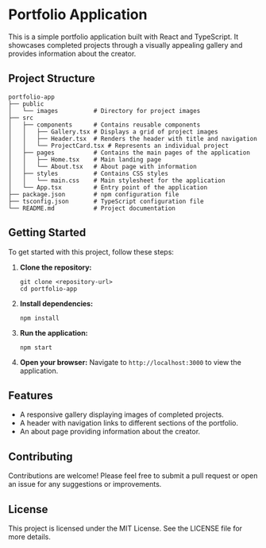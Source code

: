 # Portfolio Application

This is a simple portfolio application built with React and TypeScript. It showcases completed projects through a visually appealing gallery and provides information about the creator.

## Project Structure

```
portfolio-app
├── public
│   └── images          # Directory for project images
├── src
│   ├── components      # Contains reusable components
│   │   ├── Gallery.tsx # Displays a grid of project images
│   │   ├── Header.tsx  # Renders the header with title and navigation
│   │   └── ProjectCard.tsx # Represents an individual project
│   ├── pages           # Contains the main pages of the application
│   │   ├── Home.tsx    # Main landing page
│   │   └── About.tsx   # About page with information
│   ├── styles          # Contains CSS styles
│   │   └── main.css    # Main stylesheet for the application
│   └── App.tsx         # Entry point of the application
├── package.json        # npm configuration file
├── tsconfig.json       # TypeScript configuration file
└── README.md           # Project documentation
```

## Getting Started

To get started with this project, follow these steps:

1. **Clone the repository:**
   ```
   git clone <repository-url>
   cd portfolio-app
   ```

2. **Install dependencies:**
   ```
   npm install
   ```

3. **Run the application:**
   ```
   npm start
   ```

4. **Open your browser:**
   Navigate to `http://localhost:3000` to view the application.

## Features

- A responsive gallery displaying images of completed projects.
- A header with navigation links to different sections of the portfolio.
- An about page providing information about the creator.

## Contributing

Contributions are welcome! Please feel free to submit a pull request or open an issue for any suggestions or improvements.

## License

This project is licensed under the MIT License. See the LICENSE file for more details.